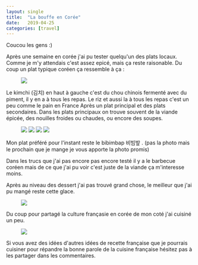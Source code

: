 ```yaml
---
layout: single
title:  "La bouffe en Corée"
date:   2019-04-25
categories: [travel]
---
```


Coucou les gens :)

Après une semaine en corée j'ai pu tester quelqu'un des plats locaux.
Comme je m'y attendais c'est assez epicé, mais ça reste raisonable.
Du coup un plat typique coréen ça ressemble à ça :
<figure>
	<img src="/assets/images/bouffe/ClassicMeal.jpg">
</figure>

Le kimchi (김치) en haut à gauche c'est du chou chinois fermenté avec du piment, il y en a à tous les repas. 
Le riz et aussi la à tous les repas c'est un peu comme le pain en France
Après un plat principal et des plats secondaires.
Dans les plats principaux on trouve souvent de la viande épicée, des nouilles froides ou chaudes, ou encore des soupes.

<figure>
	<img src="/assets/images/bouffe/SpicyChiken.jpg">
	<img src="/assets/images/bouffe/bulgogi.jpg">
	<img src="/assets/images/bouffe/noodleSoup.jpg">
	<img src="/assets/images/bouffe/ramen.jpg">
</figure>

Mon plat préféré pour l'instant reste le bibimbap 비빔밮 .
(pas la photo mais le prochain que je mange je vous apporte la photo promis)

Dans les trucs que j'ai pas encore pas encore testé il y a le barbecue coréen mais de ce que j'ai pu voir c'est juste de la viande ça m'interesse moins.

Après au niveau des dessert j'ai pas trouvé grand chose, le meilleur que j'ai pu mangé reste cette glace.
<figure>
	<img src="/assets/images/bouffe/GreenIceCream.jpg">
</figure>

Du coup pour partagé la culture françasie en corée de mon coté j'ai cuisiné un peu.
<figure>
	<img src="/assets/images/bouffe/crepes.jpg">
</figure>

Si vous avez des idées d'autres idées de recette française que je pourrais cuisiner pour répandre la bonne parole de la cuisine française hésitez pas à les partager dans les commentaires.
